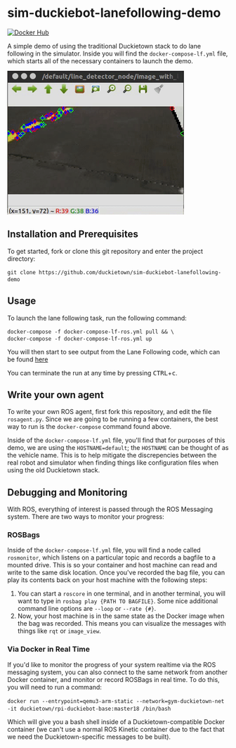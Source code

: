 # sim-duckiebot-lanefollowing-demo

[![Docker Hub](https://img.shields.io/docker/pulls/duckietown/duckie-ros.svg)](https://hub.docker.com/r/duckietown/duckie-ros)

A simple demo of using the traditional Duckietown stack to do lane following in the simulator. Inside you will find the `docker-compose-lf.yml` file, which starts all of the necessary containers to launch the demo.

![](lf.gif)

## Installation and Prerequisites

To get started, fork or clone this git repository and enter the project directory:

    git clone https://github.com/duckietown/sim-duckiebot-lanefollowing-demo 

## Usage

To launch the lane following task, run the following command:

    docker-compose -f docker-compose-lf-ros.yml pull && \
    docker-compose -f docker-compose-lf-ros.yml up

You will then start to see output from the Lane Following code, which can be found [here](https://github.com/duckietown/Software/tree/master18/catkin_ws/src/10-lane-control)

You can terminate the run at any time by pressing <kbd>CTRL</kbd>+<kbd>c</kbd>.

## Write your own agent

To write your own ROS agent, first fork this repository, and edit the file `rosagent.py`. Since we are going to be running a few containers, the best way to run is the `docker-compose` command found above.

Inside of the `docker-compose-lf.yml` file, you'll find that for purposes of this demo, we are using the `HOSTNAME=default`; the `HOSTNAME` can be thought of as the vehicle name. This is to help mitigate the discrepencies between the real robot and simulator when finding things like configuration files when using the old Duckietown stack.

## Debugging and Monitoring

With ROS, everything of interest is passed through the ROS Messaging system. There are two ways to monitor your progress:

### ROSBags

Inside of the `docker-compose-lf.yml` file, you will find a node called `rosmonitor`, which listens on a particular topic and records a bagfile to a mounted drive. This is so your container and host machine can read and write to the same disk location. Once you've recorded the bag file, you can play its contents back on your host machine with the following steps:
1. You can start a `roscore` in one terminal, and in another terminal, you will want to type in `rosbag play {PATH TO BAGFILE}`. Some nice additional command line options are `--loop` or `--rate {#}`.
2. Now, your host machine is in the same state as the Docker image when the bag was recorded. This means you can visualize the messages with things like `rqt` or `image_view`.

### Via Docker in Real Time

If you'd like to monitor the progress of your system realtime via the ROS messaging system, you can also connect to the same network from another Docker container, and monitor or record ROSBags in real time. To do this, you will need to run a command:

`docker run --entrypoint=qemu3-arm-static --network=gym-duckietown-net -it duckietown/rpi-duckiebot-base:master18 /bin/bash`

Which will give you a bash shell inside of a Duckietown-compatible Docker container (we can't use a normal ROS Kinetic container due to the fact that we need the Duckietown-specific messages to be built).
